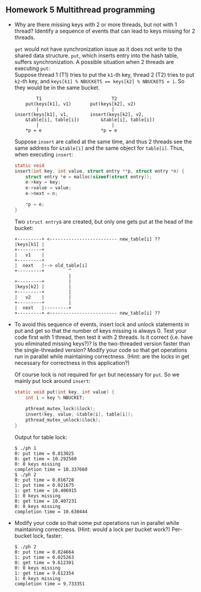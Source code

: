 ## Homework 5 Multithread programming
- Why are there missing keys with 2 or more threads, but not with 1 thread? Identify a sequence of events that can lead to keys missing for 2 threads.  

    `get` would not have synchronization issue as it does not write to the shared data structure. `put`, which inserts entry into the hash table, suffers synchronization. A possible situation when 2 threads are executing `put`:  
    Suppose thread 1 (T1) tries to put the `k1`-th key, thread 2 (T2) tries to put `k2`-th key, and `keys[k1] % NBUCKETS == keys[k2] % NBUCKETS = i`. So they would be in the same bucket.
    ```
            T1                          T2
        put(keys[k1], v1)       put(keys[k2], v2)
            |                           |
    insert(keys[k1], v1,        insert(keys[k2], v2,
        &table[i], table[i])        &table[i], table[i])
            |                           |
        *p = e                      *p = e
    ```
    Suppose `insert` are called at the same time, and thus 2 threads see the same address for `&table[i]` and the same object for `table[i]`. Thus, when executing `insert`:
    ```C
    static void
    insert(int key, int value, struct entry **p, struct entry *n) {
        struct entry *e = malloc(sizeof(struct entry));
        e->key = key;
        e->value = value;
        e->next = n;

        *p = e;
    }
    ```
    Two `struct entry`s are created, but only one gets put at the head of the bucket:
    ```
    +---------+ <------------------------- new_table[i] ??
    |keys[k1] |
    +---------+
    |   v1    |
    +---------+
    |  next   |--> old_table[i]
    +---------+         ^
                        |
    +---------+         |
    |keys[k2] |         |
    +---------+         |
    |   v2    |         |
    +---------+         |
    |  next   |---------+
    +---------+ <------------------------- new_table[i] ??
    ```
    
- To avoid this sequence of events, insert lock and unlock statements in put and get so that the number of keys missing is always 0. Test your code first with 1 thread, then test it with 2 threads. Is it correct (i.e. have you eliminated missing keys?)? Is the two-threaded version faster than the single-threaded version? Modify your code so that get operations run in parallel while maintaining correctness. (Hint: are the locks in get necessary for correctness in this application?) 
    
    Of course lock is not required for `get` but necessary for `put`. So we mainly put lock around `insert`:
    ```C
    static void put(int key, int value) {
        int i = key % NBUCKET;
        
        pthread_mutex_lock(&lock);
        insert(key, value, &table[i], table[i]);
        pthread_mutex_unlock(&lock);
    }
    ```
    Output for table lock:
    ```console
    $ ./ph 1                                                 
    0: put time = 0.013025
    0: get time = 10.292560
    0: 0 keys missing
    completion time = 10.337660
    $ ./ph 2
    0: put time = 0.016728
    1: put time = 0.021675
    1: get time = 10.406915
    1: 0 keys missing
    0: get time = 10.407231
    0: 0 keys missing
    completion time = 10.630444
    ```

- Modify your code so that some put operations run in parallel while maintaining correctness. (Hint: would a lock per bucket work?)
    Per-bucket lock, faster:
    ```console
    $ ./ph 2
    0: put time = 0.024664
    1: put time = 0.025263
    0: get time = 9.612301
    0: 0 keys missing
    1: get time = 9.612354
    1: 0 keys missing
    completion time = 9.733351
    ```